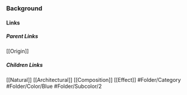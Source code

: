 ### Background
#### Links
##### Parent Links
[[Origin]]
##### Children Links
[[Natural]]
[[Architectural]]
[[Composition]]
[[Effect]]
#Folder/Category
#Folder/Color/Blue
#Folder/Subcolor/2
